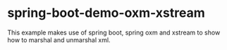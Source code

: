 # spring-boot-demo-oxm-xstream

This example makes use of spring boot, spring oxm and xstream to show how to marshal and unmarshal xml.
